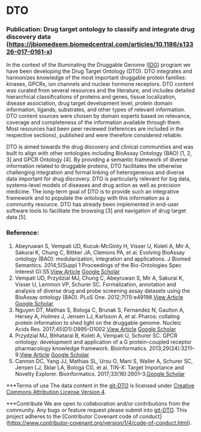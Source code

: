# DTO
### Publication: Drug target ontology to classify and integrate drug discovery data (https://jbiomedsem.biomedcentral.com/articles/10.1186/s13326-017-0161-x)

In the context of the Illuminating the Druggable Genome ([IDG](https://commonfund.nih.gov/idg)) program we have been developing the Drug Target Ontology (DTO). DTO integrates and harmonizes knowledge of the most important druggable protein families: kinases, GPCRs, ion channels and nuclear hormone receptors. DTO content was curated from several resources and the literature, and includes detailed hierarchical classifications of proteins and genes, tissue localization, disease association, drug target development level, protein domain information, ligands, substrates, and other types of relevant information. DTO content sources were chosen by domain experts based on relevance, coverage and completeness of the information available through them. Most resources had been peer reviewed (references are included in the respective sections), published and were therefore considered reliable. 

DTO is aimed towards the drug discovery and clinical communities and was built to align with other ontologies including BioAssay Ontology (BAO) [1, 2, 3] and GPCR Ontology [4]. By providing a semantic framework of diverse information related to druggable proteins, DTO facilitates the otherwise challenging integration and formal linking of heterogeneous and diverse data important for drug discovery. DTO is particularly relevant for big data, systems-level models of diseases and drug action as well as precision medicine. The long-term goal of DTO is to provide such an integrative framework and to populate the ontology with this information as a community resource. DTO has already been implemented in end-user software tools to facilitate the browsing [3] and navigation of drug target data [5].


### Reference:
1. Abeyruwan S, Vempati UD, Kucuk-McGinty H, Visser U, Koleti A, Mir A, Sakurai K, Chung C, Bittker JA, Clemons PA, et al. Evolving BioAssay ontology (BAO): modularization, integration and applications. J Biomed Semantics. 2014;5(Suppl 1 Proceedings of the Bio-Ontologies Spec Interest G):S5.[View Article](https://doi.org/10.1186/2041-1480-5-S1-S5) [Google Scholar](http://scholar.google.com/scholar_lookup?title=Evolving%20BioAssay%20ontology%20%28BAO%29%3A%20modularization%2C%20integration%20and%20applications&author=S.%20Abeyruwan&author=UD.%20Vempati&author=H.%20Kucuk-McGinty&author=U.%20Visser&author=A.%20Koleti&author=A.%20Mir&author=K.%20Sakurai&author=C.%20Chung&author=JA.%20Bittker&author=PA.%20Clemons&journal=J%20Biomed%20Semantics&volume=5&issue=Suppl%201%20Proceedings%20of%20the%20Bio-Ontologies%20Spec%20Interest%20G&pages=S5&publication_year=2014)
2. Vempati UD, Przydzial MJ, Chung C, Abeyruwan S, Mir A, Sakurai K, Visser U, Lemmon VP, Schurer SC. Formalization, annotation and analysis of diverse drug and probe screening assay datasets using the BioAssay ontology (BAO). PLoS One. 2012;7(11):e49198.[View Article](https://doi.org/10.1371/journal.pone.0049198) [Google Scholar](http://scholar.google.com/scholar_lookup?title=Formalization%2C%20annotation%20and%20analysis%20of%20diverse%20drug%20and%20probe%20screening%20assay%20datasets%20using%20the%20BioAssay%20ontology%20%28BAO%29&author=UD.%20Vempati&author=MJ.%20Przydzial&author=C.%20Chung&author=S.%20Abeyruwan&author=A.%20Mir&author=K.%20Sakurai&author=U.%20Visser&author=VP.%20Lemmon&author=SC.%20Schurer&journal=PLoS%20One&volume=7&issue=11&pages=e49198&publication_year=2012)
3. Nguyen DT, Mathias S, Bologa C, Brunak S, Fernandez N, Gaulton A, Hersey A, Holmes J, Jensen LJ, Karlsson A, et al. Pharos: collating protein information to shed light on the druggable genome. Nucleic Acids Res. 2017;45(D1):D995–D1002.[View Article](https://doi.org/10.1093/nar/gkw1072) [Google Scholar](http://scholar.google.com/scholar_lookup?title=Pharos%3A%20collating%20protein%20information%20to%20shed%20light%20on%20the%20druggable%20genome&author=DT.%20Nguyen&author=S.%20Mathias&author=C.%20Bologa&author=S.%20Brunak&author=N.%20Fernandez&author=A.%20Gaulton&author=A.%20Hersey&author=J.%20Holmes&author=LJ.%20Jensen&author=A.%20Karlsson&journal=Nucleic%20Acids%20Res&volume=45&issue=D1&pages=D995-D1002&publication_year=2017)
4. Przydzial MJ, Bhhatarai B, Koleti A, Vempati U, Schurer SC. GPCR ontology: development and application of a G protein-coupled receptor pharmacology knowledge framework. Bioinformatics. 2013;29(24):3211–9.[View Article](https://doi.org/10.1093/bioinformatics/btt565) [Google Scholar](http://scholar.google.com/scholar_lookup?title=GPCR%20ontology%3A%20development%20and%20application%20of%20a%20G%20protein-coupled%20receptor%20pharmacology%20knowledge%20framework&author=MJ.%20Przydzial&author=B.%20Bhhatarai&author=A.%20Koleti&author=U.%20Vempati&author=SC.%20Schurer&journal=Bioinformatics&volume=29&issue=24&pages=3211-3219&publication_year=2013)
5. Cannon DC, Yang JJ, Mathias SL, Ursu O, Mani S, Waller A, Schurer SC, Jensen LJ, Sklar LA, Bologa CG, et al. TIN-X: Target Importance and Novelty Explorer. Bioinformatics. 2017;33(16):2601–3.[Google Scholar](https://scholar.google.com/scholar?hl=en&q=Cannon%20DC%2C%20Yang%20JJ%2C%20Mathias%20SL%2C%20Ursu%20O%2C%20Mani%20S%2C%20Waller%20A%2C%20Schurer%20SC%2C%20Jensen%20LJ%2C%20Sklar%20LA%2C%20Bologa%20CG%2C%20et%20al.%20TIN-X%3A%20Target%20Importance%20and%20Novelty%20Explorer.%20Bioinformatics.%202017%3B33%2816%29%3A2601%E2%80%933.)


***Terms of use
The data content in the [git-DTO](https://github.com/DrugTargetOntology) is licensed under [Creative Commons Attribution License Version 4](https://creativecommons.org/licenses/by/4.0/).

***Contribute
We are open to collaboration and/or contributions from the community.  Any bugs or feature request please submit into [git-DTO](https://github.com/DrugTargetOntology). 
This project adheres to the [Contributor Covenant code of conduct] (https://www.contributor-covenant.org/version/1/4/code-of-conduct.html).
